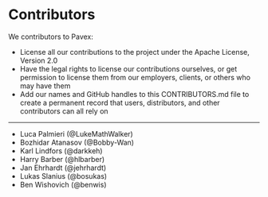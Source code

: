 # Contributors

We contributors to Pavex:

* License all our contributions to the project under the Apache License, Version 2.0
* Have the legal rights to license our contributions ourselves, or get permission to license them from our employers, clients, or others who may have them
* Add our names and GitHub handles to this CONTRIBUTORS.md file to create a permanent record that users, distributors, and other contributors can all rely on

-----------
* Luca Palmieri (@LukeMathWalker)
* Bozhidar Atanasov (@Bobby-Wan)
* Karl Lindfors (@darkkeh)
* Harry Barber (@hlbarber)
* Jan Ehrhardt (@jehrhardt)
* Lukas Slanius (@bosukas)
* Ben Wishovich (@benwis)
